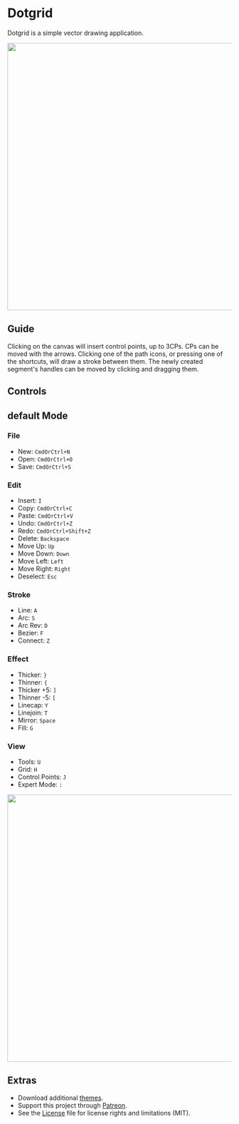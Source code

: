 # Dotgrid

Dotgrid is a simple vector drawing application. 

<img src='https://raw.githubusercontent.com/hundredrabbits/Dotgrid/master/PREVIEW.jpg' width="600"/>

## Guide

Clicking on the canvas will insert control points, up to 3CPs. CPs can be moved with the arrows. Clicking one of the path icons, or pressing one of the shortcuts, will draw a stroke between them. The newly created segment's handles can be moved by clicking and dragging them.

## Controls

## default Mode

### File
- New: `CmdOrCtrl+N`
- Open: `CmdOrCtrl+O`
- Save: `CmdOrCtrl+S`

### Edit
- Insert: `I`
- Copy: `CmdOrCtrl+C`
- Paste: `CmdOrCtrl+V`
- Undo: `CmdOrCtrl+Z`
- Redo: `CmdOrCtrl+Shift+Z`
- Delete: `Backspace`
- Move Up: `Up`
- Move Down: `Down`
- Move Left: `Left`
- Move Right: `Right`
- Deselect: `Esc`

### Stroke
- Line: `A`
- Arc: `S`
- Arc Rev: `D`
- Bezier: `F`
- Connect: `Z`

### Effect
- Thicker: `}`
- Thinner: `{`
- Thicker +5: `]`
- Thinner -5: `[`
- Linecap: `Y`
- Linejoin: `T`
- Mirror: `Space`
- Fill: `G`

### View
- Tools: `U`
- Grid: `H`
- Control Points: `J`
- Expert Mode: `:`

<img src='https://cdn.rawgit.com/hundredrabbits/Dotgrid/master/LAYOUT.svg?v=3' width="600"/>

## Extras

- Download additional [themes](https://github.com/hundredrabbits/Themes).
- Support this project through [Patreon](https://patreon.com/100).
- See the [License](LICENSE.md) file for license rights and limitations (MIT).
